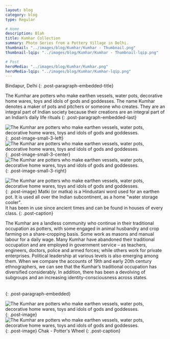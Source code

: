 ```yaml
---
layout: blog
category: blog
type: Regular

# Home
description: Blah
title: Kumhar Collection
summary: Photo Series from a Pottery Village in Delhi.
thumbnail: "../images/blog/Kumhar/Kumhar - Thumbnail.png"
thumbnail-lqip: "../images/blog/Kumhar/Kumhar - Thumbnail-lqip.png"

# Post
heroMedia: "../images/blog/Kumhar/Kumhar.png"
heroMedia-lqip: "../images/blog/Kumhar/Kumhar-lqip.png"
---
```


Bindapur, Delhi
{: .post-paragraph-embedded-title}

The Kumhar are potters who make earthen vessels, water pots, decorative home wares, toys and idols of gods and goddesses. The name Kumhar denotes a maker of pots and pitchers or someone who creates. They are an integral part of Indian society because their creations are an integral part of an Indian’s daily life rituals
{: .post-paragraph-embedded-last}



<img src="../images/blog/Kumhar/Images/1 2.png" data-src="../images/blog/Kumhar/Images/1.png" class="lazyload blur-up" alt="The Kumhar are potters who make earthen vessels, water pots, decorative home wares, toys and idols of gods and goddesses.">{: .post-image-small-3-left}
<img src="../images/blog/Kumhar/Images/2 2.png" data-src="../images/blog/Kumhar/Images/2.png" class="lazyload blur-up" alt="The Kumhar are potters who make earthen vessels, water pots, decorative home wares, toys and idols of gods and goddesses.">{: .post-image-small-3-center}
<img src="../images/blog/Kumhar/Images/3 2.png" data-src="../images/blog/Kumhar/Images/3.png" class="lazyload blur-up" alt="The Kumhar are potters who make earthen vessels, water pots, decorative home wares, toys and idols of gods and goddesses.">{: .post-image-small-3-right}

<img src="../images/blog/Kumhar/Images/4 2.png" data-src="../images/blog/Kumhar/Images/4.png" class="lazyload blur-up" alt="The Kumhar are potters who make earthen vessels, water pots, decorative home wares, toys and idols of gods and goddesses.">
{: .post-image} 
Matki (or matka) is a Hindustani word used for an earthen pot. It is used all over the Indian subcontinent, as a home "water storage cooler".<br> It has been in use since ancient times and can be found in houses of every class.
{: .post-caption}


The Kumhar are a landless community who continue in their traditional occupation as potters, with some engaged in animal husbandry and crop farming on a share-cropping basis. Some work as masons and manual labour for a daily wage. Many Kumhar have abandoned their traditional occupation and are employed in government service – as teachers, engineers, doctors, police and armed forces; while others work for private enterprises. Political leadership at various levels is also emerging among them.
When we compare the accounts of 19th and early 20th century ethnographers, we can see that the Kumhar’s traditional occupation has diversified considerably. In addition, there has been a devolving of subgroups and an increasing identity-consciousness across states.<br><br><br>
{: .post-paragraph-embedded}



<img src="../images/blog/Kumhar/Images/5 2.png" data-src="../images/blog/Kumhar/Images/5.png" class="lazyload blur-up" alt="The Kumhar are potters who make earthen vessels, water pots, decorative home wares, toys and idols of gods and goddesses.">
{: .post-image} 

<img src="../images/blog/Kumhar/Images/6 2.png" data-src="../images/blog/Kumhar/Images/6.png" class="lazyload blur-up" alt="The Kumhar are potters who make earthen vessels, water pots, decorative home wares, toys and idols of gods and goddesses.">
{: .post-image} 
Chak - Potter's Wheel
{: .post-caption}

















